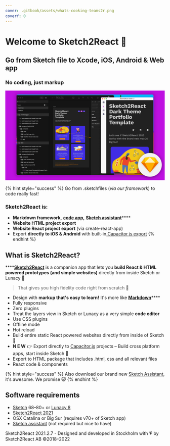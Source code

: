 ```yaml
---
cover: .gitbook/assets/whats-cooking-teams2r.png
coverY: 0
---
```


# Welcome to Sketch2React 🏡

## Go from Sketch file to Xcode, iOS, Android & Web app&#x20;

### **No coding, just markup**

![](.gitbook/assets/builtforsketchbigsur.jpg)

{% hint style="success" %}
Go from .sketchfiles (_via our framework_) to code really fast!

### Sketch2React is:

* **Markdown framework,** [**code app**](https://marketplace.sketch2react.io/product/sketch2react/)**,** [**Sketch assistant**](https://www.sketch.com/extensions/assistants/@sketch2react/sketch2react-assistant/)****
* **Website HTML project export**
* **Website React project export** (via create-react-app)
* Export **directly to iOS & Android** with built-in[ Capacitor.js export](https://sketch2react.gitbook.io/sketch2react-io/develop/exporting-to-code#export-to-capacitor-js)
{% endhint %}

## What is Sketch2React?

****[**Sketch2React**](https://sketch2react.io) is a companion app that lets you **build React & HTML powered prototypes (and simple websites)** directly from inside Sketch or Lunacy 💎

> That gives you high fidelity code right from scratch 💪

* Design with **markup that's easy to learn!** It's more like [**Markdown**](https://en.wikipedia.org/wiki/Markdown)****
* Fully responsive
* Zero plugins
* Treat the layers view in Sketch or Lunacy as a very simple **code editor**
* Use CSS plugins
* Offline mode
* Hot reload
* Build entire static React powered websites directly from inside of Sketch 🤯
* **N E W** 👉 Export directly to [Capacitor.js](https://capacitorjs.com) projects – Build cross platform apps, start inside Sketch 💪
* Export to HTML package that includes .html, css and all relevant files
* React code & components

{% hint style="success" %}
Also download our brand new [Sketch Assistant](https://www.sketch.com/extensions/assistants/@sketch2react/sketch2react-assistant/), it's awesome. We promise 😺
{% endhint %}

## Software requirements

* [Sketch](https://sketch.com) 68–80+ or [Lunacy 8](https://icons8.com/lunacy)
* [Sketch2React 2021](https://marketplace.sketch2react.io/product/sketch2react/)
* OSX Catalina or Big Sur (requires v70+ of Sketch app)
* [Sketch assistant](https://www.sketch.com/extensions/assistants/@sketch2react/sketch2react-assistant/) (not required but nice to have)

Sketch2React 2021.2.7 - Designed and developed in Stockholm with 💗 by Sketch2React AB ©2018–2022
